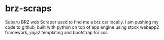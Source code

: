 brz-scraps
==========

Subaru BRZ web Scraper used to find me a brz car locally. I am pushing my code to github, built with python on top of app engine using stock webapp2 framework, jinja2 templating and bootstrap for css.
